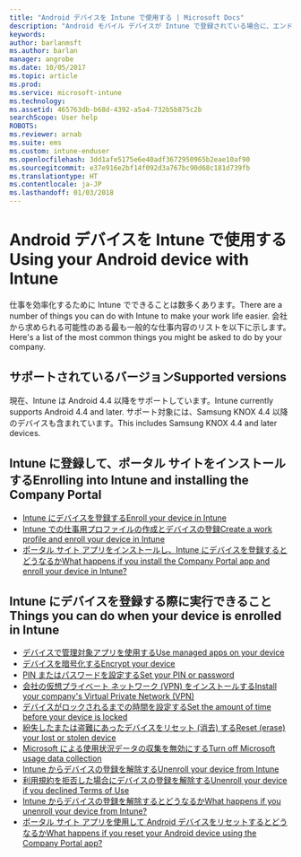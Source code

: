 ```yaml
---
title: "Android デバイスを Intune で使用する | Microsoft Docs"
description: "Android モバイル デバイスが Intune で登録されている場合に、エンド ユーザーがデバイスで実行できるタスクへのリンクの一覧"
keywords: 
author: barlanmsft
ms.author: barlan
manager: angrobe
ms.date: 10/05/2017
ms.topic: article
ms.prod: 
ms.service: microsoft-intune
ms.technology: 
ms.assetid: 465763db-b68d-4392-a5a4-732b5b875c2b
searchScope: User help
ROBOTS: 
ms.reviewer: arnab
ms.suite: ems
ms.custom: intune-enduser
ms.openlocfilehash: 3dd1afe5175e6e40adf3672950965b2eae10af90
ms.sourcegitcommit: e37e916e2bf14f092d3a767bc90d68c181d739fb
ms.translationtype: HT
ms.contentlocale: ja-JP
ms.lasthandoff: 01/03/2018
---
```

# <a name="using-your-android-device-with-intune"></a><span data-ttu-id="2fb59-103">Android デバイスを Intune で使用する</span><span class="sxs-lookup"><span data-stu-id="2fb59-103">Using your Android device with Intune</span></span>

<span data-ttu-id="2fb59-104">仕事を効率化するために Intune でできることは数多くあります。</span><span class="sxs-lookup"><span data-stu-id="2fb59-104">There are a number of things you can do with Intune to make your work life easier.</span></span> <span data-ttu-id="2fb59-105">会社から求められる可能性のある最も一般的な仕事内容のリストを以下に示します。</span><span class="sxs-lookup"><span data-stu-id="2fb59-105">Here's a list of the most common things you might be asked to do by your company.</span></span>

## <a name="supported-versions"></a><span data-ttu-id="2fb59-106">サポートされているバージョン</span><span class="sxs-lookup"><span data-stu-id="2fb59-106">Supported versions</span></span>

<span data-ttu-id="2fb59-107">現在、Intune は Android 4.4 以降をサポートしています。</span><span class="sxs-lookup"><span data-stu-id="2fb59-107">Intune currently supports Android 4.4 and later.</span></span> <span data-ttu-id="2fb59-108">サポート対象には、Samsung KNOX 4.4 以降のデバイスも含まれています。</span><span class="sxs-lookup"><span data-stu-id="2fb59-108">This includes Samsung KNOX 4.4 and later devices.</span></span>

## <a name="enrolling-into-intune-and-installing-the-company-portal"></a><span data-ttu-id="2fb59-109">Intune に登録して、ポータル サイトをインストールする</span><span class="sxs-lookup"><span data-stu-id="2fb59-109">Enrolling into Intune and installing the Company Portal</span></span>

- [<span data-ttu-id="2fb59-110">Intune にデバイスを登録する</span><span class="sxs-lookup"><span data-stu-id="2fb59-110">Enroll your device in Intune</span></span>](enroll-your-device-in-Intune-android.md)
- [<span data-ttu-id="2fb59-111">Intune での仕事用プロファイルの作成とデバイスの登録</span><span class="sxs-lookup"><span data-stu-id="2fb59-111">Create a work profile and enroll your device in Intune</span></span>](create-a-work-profile-and-enroll-your-device-in-intune-android.md)
- [<span data-ttu-id="2fb59-112">ポータル サイト アプリをインストールし、Intune にデバイスを登録するとどうなるか</span><span class="sxs-lookup"><span data-stu-id="2fb59-112">What happens if you install the Company Portal app and enroll your device in Intune?</span></span>](what-happens-if-you-install-the-company-portal-app-and-enroll-your-device-in-intune-android.md)

## <a name="things-you-can-do-when-your-device-is-enrolled-in-intune"></a><span data-ttu-id="2fb59-113">Intune にデバイスを登録する際に実行できること</span><span class="sxs-lookup"><span data-stu-id="2fb59-113">Things you can do when your device is enrolled in Intune</span></span>

- [<span data-ttu-id="2fb59-114">デバイスで管理対象アプリを使用する</span><span class="sxs-lookup"><span data-stu-id="2fb59-114">Use managed apps on your device</span></span>](use-managed-apps-on-your-device-android.md)
- [<span data-ttu-id="2fb59-115">デバイスを暗号化する</span><span class="sxs-lookup"><span data-stu-id="2fb59-115">Encrypt your device</span></span>](encrypt-your-device-android.md)
- [<span data-ttu-id="2fb59-116">PIN またはパスワードを設定する</span><span class="sxs-lookup"><span data-stu-id="2fb59-116">Set your PIN or password</span></span>](set-your-pin-or-password-android.md)
- [<span data-ttu-id="2fb59-117">会社の仮想プライベート ネットワーク (VPN) をインストールする</span><span class="sxs-lookup"><span data-stu-id="2fb59-117">Install your company's Virtual Private Network (VPN)</span></span>](install-your-companys-virtual-private-network-VPN-android.md)
- [<span data-ttu-id="2fb59-118">デバイスがロックされるまでの時間を設定する</span><span class="sxs-lookup"><span data-stu-id="2fb59-118">Set the amount of time before your device is locked</span></span>](set-the-amount-of-time-before-your-device-is-locked-android.md)
  <!--- [Reset (erase) your lost or stolen device](reset-erase-your-lost-or-stolen-device-android.md)-->
- [<span data-ttu-id="2fb59-119">紛失したまたは盗難にあったデバイスをリセット (消去) する</span><span class="sxs-lookup"><span data-stu-id="2fb59-119">Reset (erase) your lost or stolen device</span></span>](reset-erase-your-device-cpwebsite.md)
- [<span data-ttu-id="2fb59-120">Microsoft による使用状況データの収集を無効にする</span><span class="sxs-lookup"><span data-stu-id="2fb59-120">Turn off Microsoft usage data collection</span></span>](turn-off-microsoft-usage-data-collection-android.md)
- [<span data-ttu-id="2fb59-121">Intune からデバイスの登録を解除する</span><span class="sxs-lookup"><span data-stu-id="2fb59-121">Unenroll your device from Intune</span></span>](unenroll-your-device-from-intune-android.md)
- [<span data-ttu-id="2fb59-122">利用規約を拒否した場合にデバイスの登録を解除する</span><span class="sxs-lookup"><span data-stu-id="2fb59-122">Unenroll your device if you declined Terms of Use</span></span>](unenroll-your-device-from-intune-if-you-declined-terms-of-use-android.md)
- [<span data-ttu-id="2fb59-123">Intune からデバイスの登録を解除するとどうなるか</span><span class="sxs-lookup"><span data-stu-id="2fb59-123">What happens if you unenroll your device from Intune?</span></span>](what-happens-if-you-unenroll-your-device-from-intune-android.md)
- [<span data-ttu-id="2fb59-124">ポータル サイト アプリを使用して Android デバイスをリセットするとどうなるか</span><span class="sxs-lookup"><span data-stu-id="2fb59-124">What happens if you reset your Android device using the Company Portal app?</span></span>](what-happens-if-you-reset-your-device-using-the-company-portal-android.md)
  <!--- - [What is the Rights Management sharing app?](what-is-the-rms-sharing-app-android.md) --->
